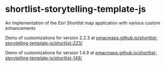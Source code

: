 # shortlist-storytelling-template-js
An implementation of the Esri Shortlist map application with various custom enhancements

Demo of customizations for version 2.2.3 at [pmacmaps.github.io/shortlist-storytelling-template-js/shortlist-223/](http://pmacmaps.github.io/shortlist-storytelling-template-js/shortlist-223/)

Demo of customizations for version 1.4.9 at [pmacmaps.github.io/shortlist-storytelling-template-js/shortlist-149/](http://pmacmaps.github.io/shortlist-storytelling-template-js/shortlist-149/)
